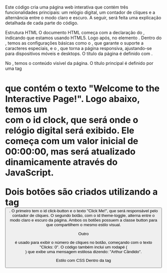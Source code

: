Este código cria uma página web interativa que contém três funcionalidades principais: um relógio digital, um contador de cliques e a alternância entre o modo claro e escuro. A seguir, será feita uma explicação detalhada de cada parte do código.

Estrutura HTML
O documento HTML começa com a declaração do <!DOCTYPE html>, indicando que estamos usando HTML5. Logo após, no elemento <html>. Dentro do <head>, temos as configurações básicas como o <meta charset="UTF-8">, que garante o suporte a caracteres especiais, e o <meta name="viewport" content="width=device-width, initial-scale=1.0">, que torna a página responsiva, ajustando-se para dispositivos móveis e desktops. O título da página é definido com <title>Relógio e contador</title>.

No <body>, temos o conteúdo visível da página. O título principal é definido por uma tag <h1> que contém o texto "Welcome to the Interactive Page!". Logo abaixo, temos um <div> com o id clock, que será onde o relógio digital será exibido. Ele começa com um valor inicial de 00:00:00, mas será atualizado dinamicamente através do JavaScript.

Dois botões são criados utilizando a tag <button>. O primeiro tem o id click-button e o texto "Click Me!", que será responsável pelo contador de cliques. O segundo botão, com o id theme-toggle, alterna entre o modo claro e escuro da página. Ambos os botões possuem a classe button para que compartilhem o mesmo estilo visual.

Outro <div> é usado para exibir o número de cliques no botão, começando com o texto "Clicks: 0". O código também inclui um rodapé (<footer>) que exibe uma mensagem estilosa dizendo: "Arthur Cândido".

Estilo com CSS
Dentro da tag <style>, que está incorporada diretamente no documento HTML, temos a definição dos estilos. O body tem uma cor de fundo suave #f4f4f4 e uma cor de texto escura #333. Uma transição suave entre cores é definida para quando a página alterna entre o modo claro e escuro, criando uma mudança visual agradável.

A fonte principal da página é definida como Arial, e todo o conteúdo é centralizado usando text-align: center. O padding de 50px ao redor do conteúdo ajuda a dar mais espaçamento e deixar a página mais arejada.

O relógio, localizado no elemento com o id clock, tem um tamanho de fonte grande de 3em, tornando-o facilmente visível. Os botões compartilham um estilo comum através da classe .button, que define o preenchimento (padding), o tamanho da fonte, e adiciona uma transição de cor para quando o botão é "hoverado" com o mouse.

O tema escuro é controlado pela classe dark-mode. Quando essa classe é adicionada ao body, as cores de fundo e texto são invertidas. O fundo se torna preto (#222), e o texto fica em uma cor mais clara (#ddd), criando um contraste suficiente para visualização confortável.

Lógica com JavaScript
A primeira função implementada em JavaScript é a do relógio digital. A função updateClock é chamada a cada segundo com o auxílio do método setInterval(updateClock, 1000). Ela obtém a hora atual usando o objeto Date e formata as horas, minutos e segundos para que sempre sejam exibidos com dois dígitos. O valor gerado é então inserido no elemento com o id clock, atualizando a exibição do horário dinamicamente.

A funcionalidade de contador de cliques é controlada pela variável clickCount, que começa com o valor 0. Cada vez que o botão com o id click-button é clicado, o evento click é disparado e a função associada ao botão incrementa o valor de clickCount. A função então atualiza o texto do elemento counter, que exibe o número total de cliques.

Por fim, temos a funcionalidade de alternância de tema (modo claro/escuro). O botão com o id theme-toggle é responsável por adicionar ou remover a classe dark-mode ao body. Quando o botão é clicado, o código simplesmente alterna essa classe, e o CSS faz o resto, aplicando as mudanças de estilo de acordo com o tema escolhido.

Estrutura HTML
O HTML (Hypertext Markup Language) serve como a espinha dorsal da página. Abaixo estão mais detalhes sobre alguns elementos importantes usados no código:

<div id="clock">: Este div exibe o relógio digital em tempo real. A função JavaScript atualiza esse campo a cada segundo. A escolha de um div é apropriada porque ele permite uma fácil estilização e modificação de conteúdo usando JavaScript.

Botões de interação (<button>): Dois botões são usados, um para contar cliques (id="click-button") e outro para alternar o tema claro/escuro (id="theme-toggle"). Esses botões capturam eventos de clique e respondem dinamicamente às ações do usuário, o que proporciona uma experiência interativa. A tag <button> é ideal para interações, pois vem com acessibilidade integrada, como a habilidade de ser acionada por teclado.

Elemento <footer>: O rodapé da página foi adicionado para mostrar uma mensagem. Ele é um elemento semântico importante, usado para mostrar informações adicionais sem interferir no conteúdo principal da página.

CSS: Estilos e Design Responsivo
O CSS (Cascading Style Sheets) é usado para estilizar a página e tornar a interface visualmente atraente e fácil de usar. Abaixo estão alguns destaques:

Centralização e espaçamento: No CSS, a propriedade text-align: center garante que todo o conteúdo seja centralizado horizontalmente. Além disso, o padding: 50px aplicado ao body adiciona espaçamento ao redor dos elementos, dando uma sensação de "respiro" no design.

Estilos dos botões: Os botões têm uma classe comum chamada .button, o que é uma boa prática, pois garante que todos os botões compartilhem o mesmo estilo base. Isso torna o design mais consistente. Além disso, a propriedade transition adiciona uma animação suave na troca de cores quando o botão é "hoverado", oferecendo um feedback visual ao usuário.

Tema escuro/claro: O tema é alternado com a adição e remoção da classe .dark-mode no corpo do documento. Isso permite que o design mude dinamicamente sem a necessidade de recarregar a página ou aplicar estilos em cada elemento individualmente. A classe .dark-mode altera as cores de fundo (background-color) e do texto (color), invertendo o esquema de cores para uma visualização confortável à noite ou em ambientes escuros.

Responsividade: Embora o código não tenha media queries específicas, o uso de em como unidade de medida para o relógio (e outros elementos, como a transição de cores nos botões) ajuda na escalabilidade. Isso significa que, se o usuário alterar o tamanho padrão da fonte no navegador, o design se ajustará proporcionalmente.
JavaScript: Funcionalidades Interativas
O JavaScript (JS) é responsável por adicionar dinamismo e interatividade à página. Aqui está uma análise mais detalhada da lógica:

1. Relógio Digital
O relógio é atualizado usando a função updateClock. Dentro dessa função, o objeto Date do JavaScript é utilizado para capturar a hora atual, e as horas, minutos e segundos são extraídos.

A lógica inclui garantir que sempre tenhamos dois dígitos para cada parte do tempo (por exemplo, 09:05:07). Isso é feito utilizando uma função de formatação condicional, que adiciona um 0 à esquerda, se necessário.
2. Contador de Cliques
A funcionalidade de contador é simples. Cada vez que o botão é clicado, a função associada ao evento click incrementa uma variável clickCount e atualiza o valor exibido no elemento counter.
3. Alternância de Tema (Modo Claro/Escuro)
O modo escuro é ativado ao adicionar a classe dark-mode ao body. O código usa o método classList.toggle(), que alterna a presença de uma classe (adiciona se não estiver presente, remove se já estiver). Isso significa que o usuário pode ativar e desativar o tema escuro com um simples clique.
Considerações Finais
Este código é um exemplo prático de como combinar HTML, CSS e JavaScript para criar uma página interativa que não apenas exibe informações, mas também responde às ações do usuário. Ao usar o DOM (Document Object Model) para modificar o conteúdo em tempo real, o JavaScript permite a criação de uma experiência dinâmica. A alternância de tema claro/escuro é uma funcionalidade que melhora a acessibilidade e a personalização, enquanto o contador de cliques e o relógio digital são exemplos clássicos de interatividade.

Além disso, o uso de boas práticas, como a separação de estilo, conteúdo e comportamento (CSS para o design, HTML para a estrutura e JavaScript para a lógica), torna o código fácil de manter e estender para futuras melhorias.
